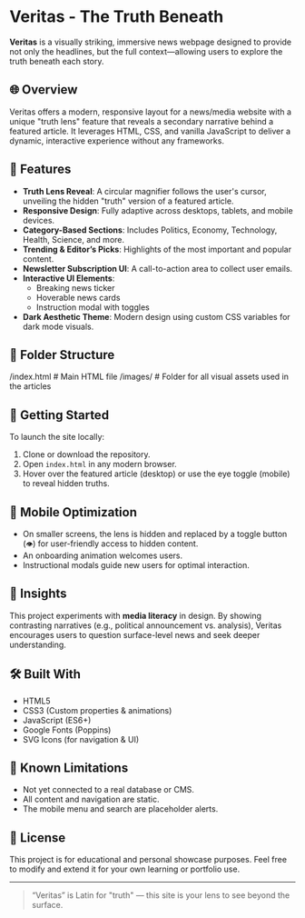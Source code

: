 # Veritas - The Truth Beneath

**Veritas** is a visually striking, immersive news webpage designed to provide not only the headlines, but the full context—allowing users to explore the truth beneath each story.

## 🌐 Overview

Veritas offers a modern, responsive layout for a news/media website with a unique "truth lens" feature that reveals a secondary narrative behind a featured article. It leverages HTML, CSS, and vanilla JavaScript to deliver a dynamic, interactive experience without any frameworks.

## 🎯 Features

- **Truth Lens Reveal**: A circular magnifier follows the user's cursor, unveiling the hidden "truth" version of a featured article.
- **Responsive Design**: Fully adaptive across desktops, tablets, and mobile devices.
- **Category-Based Sections**: Includes Politics, Economy, Technology, Health, Science, and more.
- **Trending & Editor’s Picks**: Highlights of the most important and popular content.
- **Newsletter Subscription UI**: A call-to-action area to collect user emails.
- **Interactive UI Elements**:
  - Breaking news ticker
  - Hoverable news cards
  - Instruction modal with toggles
- **Dark Aesthetic Theme**: Modern design using custom CSS variables for dark mode visuals.

## 📁 Folder Structure

/index.html # Main HTML file /images/ # Folder for all visual assets used in the articles


## 🚀 Getting Started

To launch the site locally:

1. Clone or download the repository.
2. Open `index.html` in any modern browser.
3. Hover over the featured article (desktop) or use the eye toggle (mobile) to reveal hidden truths.

## 📱 Mobile Optimization

- On smaller screens, the lens is hidden and replaced by a toggle button (`👁`) for user-friendly access to hidden content.
- An onboarding animation welcomes users.
- Instructional modals guide new users for optimal interaction.

## 🧠 Insights

This project experiments with **media literacy** in design. By showing contrasting narratives (e.g., political announcement vs. analysis), Veritas encourages users to question surface-level news and seek deeper understanding.

## 🛠 Built With

- HTML5
- CSS3 (Custom properties & animations)
- JavaScript (ES6+)
- Google Fonts (Poppins)
- SVG Icons (for navigation & UI)

## 📌 Known Limitations

- Not yet connected to a real database or CMS.
- All content and navigation are static.
- The mobile menu and search are placeholder alerts.

## 📜 License

This project is for educational and personal showcase purposes. Feel free to modify and extend it for your own learning or portfolio use.

---

> “Veritas” is Latin for "truth" — this site is your lens to see beyond the surface.

